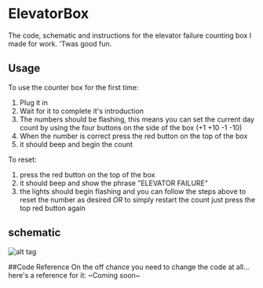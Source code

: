 # ElevatorBox
The code, schematic and instructions for the elevator failure counting box I made for work. 'Twas good fun.

## Usage
To use the counter box for the first time:
1. Plug it in
2. Wait for it to complete it's introduction
3. The numbers should be flashing, this means you can set the current day count by using the four buttons on the side of the box (+1 +10 -1 -10)
4. When the number is correct press the red button on the top of the box
5. it should beep and begin the count

To reset:
1. press the red button on the top of the box
2. it should beep and show the phrase "ELEVATOR FAILURE"
3. the lights should begin flashing and you can follow the steps above to reset the number as desired *OR* to simply restart the count just press the top red button again

## schematic
![alt tag](https://raw.githubusercontent.com/michaelalbinson/ElevatorBox/raw/master/Schema.jpg)

##Code Reference 
On the off chance you need to change the code at all... here's a reference for it:
~Coming soon~